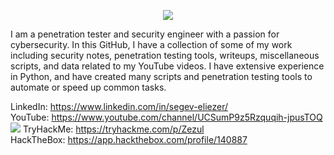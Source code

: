 
<p align=center><img src="https://0xd4y.com/images/0xd4y-logo-gray-medium-centered.png"></p>

I am a penetration tester and security engineer with a passion for cybersecurity. In this GitHub, I have a collection of some of my work including security notes, penetration testing tools, writeups, miscellaneous scripts, and data related to my YouTube videos. I have extensive experience in Python, and have created many scripts and penetration testing tools to automate or speed up common tasks. 

LinkedIn: https://www.linkedin.com/in/segev-eliezer/<br>
YouTube: https://www.youtube.com/channel/UCSumP9z5Rzquqih-jpusTOQ<br> 
<img src="https://simpleicons.org/icons/tryhackme.svg" style="display: inline"> TryHackMe: https://tryhackme.com/p/Zezul<br>
HackTheBox: https://app.hackthebox.com/profile/140887
